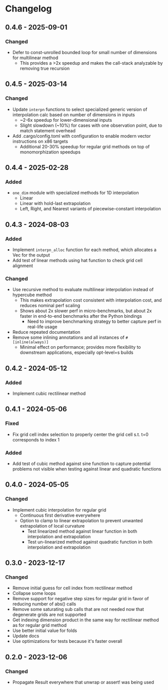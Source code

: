 # Changelog

## 0.4.6 - 2025-09-01

### Changed

* Defer to const-unrolled bounded loop for small number of dimensions for multilinear method
  * This provides a >2x speedup and makes the call-stack analyzable by removing true recursion

## 0.4.5 - 2025-03-14

### Changed

* Update `interpn` functions to select specialized generic version of interpolation calc based on number of dimensions in inputs
  * ~2-6x speedup for lower-dimensional inputs
  * Slight slowdown (~10%) for cases with one observation point, due to match statement overhead
* Add .cargo/config.toml with configuration to enable modern vector instructions on x86 targets
  * Additional 20-30% speedup for regular grid methods on top of monomorphization speedups

## 0.4.4 - 2025-02-28

### Added

* `one_dim` module with specialized methods for 1D interpolation
  * Linear
  * Linear with hold-last extrapolation
  * Left, Right, and Nearest variants of piecewise-constant interpolation

## 0.4.3 - 2024-08-03

### Added

* Implement `interpn_alloc` function for each method, which allocates a Vec for the output
* Add test of linear methods using hat function to check grid cell alignment

### Changed

* Use recursive method to evaluate multilinear interpolation instead of hypercube method
  * This makes extrapolation cost consistent with interpolation cost, and reduces nominal perf scaling
  * Shows about 2x slower perf in micro-benchmarks, but about 2x faster in end-to-end benchmarks after the Python bindings
    * Need to improve benchmarking strategy to better capture perf in real-life usage
* Reduce repeated documentation
* Remove some inlining annotations and all instances of `#[inline(always)]`
  * Minimal effect on performance; provides more flexibility to downstream applications, especially opt-level=s builds

## 0.4.2 - 2024-05-12

### Added

* Implement cubic rectilinear method

## 0.4.1 - 2024-05-06

### Fixed

* Fix grid cell index selection to properly center the grid cell s.t. t=0 corresponds to index 1

### Added

* Add test of cubic method against sine function to capture potential problems not visible when testing against linear and quadratic functions

## 0.4.0 - 2024-05-05

### Changed

* Implement cubic interpolation for regular grid
    * Continuous first derivative everywhere
    * Option to clamp to linear extrapolation to prevent unwanted extrapolation of local curvature
        * Test linearized method against linear function in both interpolation and extrapolation
        * Test un-linearized method against quadratic function in both interpolation and extrapolation

## 0.3.0 - 2023-12-17

### Changed

* Remove initial guess for cell index from rectilinear method
* Collapse some loops
* Remove support for negative step sizes for regular grid in favor of reducing number of abs() calls
* Remove some saturating sub calls that are not needed now that degenerate grids are not supported
* Get indexing dimension product in the same way for rectilinear method as for regular grid method
* Use better initial value for folds
* Update docs
* Use optimizations for tests because it's faster overall

## 0.2.0 - 2023-12-06

### Changed

* Propagate Result everywhere that unwrap or assert! was being used
